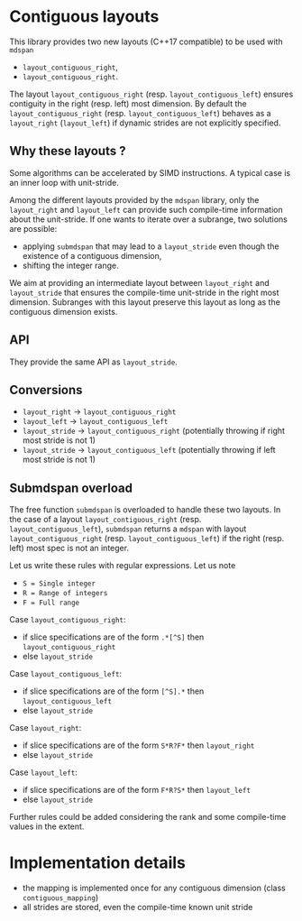 # Contiguous layouts

This library provides two new layouts (C++17 compatible) to be used with `mdspan`
- `layout_contiguous_right`,
- `layout_contiguous_right`.

The layout `layout_contiguous_right` (resp. `layout_contiguous_left`) ensures contiguity in the right (resp. left) most dimension. By default the `layout_contiguous_right` (resp. `layout_contiguous_left`) behaves as a `layout_right` (`layout_left`) if dynamic strides are not explicitly specified.

## Why these layouts ?

Some algorithms can be accelerated by SIMD instructions. A typical case is an inner loop with unit-stride.

Among the different layouts provided by the `mdspan` library, only the `layout_right` and `layout_left` can provide such compile-time information about the unit-stride. If one wants to iterate over a subrange, two solutions are possible:
- applying `submdspan` that may lead to a `layout_stride` even though the existence of a contiguous dimension,
- shifting the integer range.

We aim at providing an intermediate layout between `layout_right` and `layout_stride` that ensures the compile-time unit-stride in the right most dimension. Subranges with this layout preserve this layout as long as the contiguous dimension exists.

## API

They provide the same API as `layout_stride`.

## Conversions

- `layout_right` -> `layout_contiguous_right`
- `layout_left` -> `layout_contiguous_left`
- `layout_stride` -> `layout_contiguous_right` (potentially throwing if right most stride is not 1)
- `layout_stride` -> `layout_contiguous_left` (potentially throwing if left most stride is not 1)

## Submdspan overload

The free function `submdspan` is overloaded to handle these two layouts. In the case of a layout `layout_contiguous_right` (resp. `layout_contiguous_left`), `submdspan` returns a `mdspan` with layout `layout_contiguous_right` (resp. `layout_contiguous_left`) if the right (resp. left) most spec is not an integer.

Let us write these rules with regular expressions. Let us note
- `S = Single integer`
- `R = Range of integers`
- `F = Full range`

Case `layout_contiguous_right`:
- if slice specifications are of the form `.*[^S]` then `layout_contiguous_right`
- else `layout_stride`

Case `layout_contiguous_left`:
- if slice specifications are of the form `[^S].*` then `layout_contiguous_left`
- else `layout_stride`

Case `layout_right`:
- if slice specifications are of the form `S*R?F*` then `layout_right`
- else `layout_stride`

Case `layout_left`:
- if slice specifications are of the form `F*R?S*` then `layout_left`
- else `layout_stride`

Further rules could be added considering the rank and some compile-time values in the extent.

# Implementation details

- the mapping is implemented once for any contiguous dimension (class `contiguous_mapping`)
- all strides are stored, even the compile-time known unit stride
